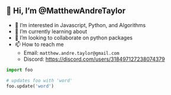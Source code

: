 ## 👋 Hi, I’m @MatthewAndreTaylor
- 👀 I’m interested in Javascript, Python, and Algorithms
- 🌱 I’m currently learning about 
- 💞️ I’m looking to collaborate on python packages
- 📫 How to reach me
    * Email: `matthew.andre.taylor@gmail.com`
    * Discord: https://discord.com/users/318497127238074379

```python
import foo

# updates foo with 'word'
foo.update('word')
```

<!---MatthewAndreTaylor/MatthewAndreTaylor is a ✨ special ✨ repository because its `README.md` (this file) appears on your GitHub profile.
You can click the Preview link to take a look at your changes.--->
